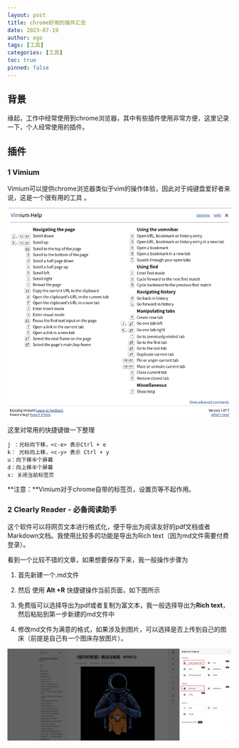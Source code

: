 ```yaml
---
layout: post
title: chrome好用的插件汇总
date: 2023-07-19
author: ego
tags: [工具]
categories: [工具]
toc: true
pinned: false
---
```

## 背景
缘起，工作中经常使用到chrome浏览器，其中有些插件使用非常方便，这里记录一下，个人经常使用的插件。

## 插件
### 1 Vimium
Vimium可以提供chrome浏览器类似于vim的操作体验，因此对于纯键盘爱好者来说，这是一个很有用的工具 。

![image-20230719160933993](https://raw.githubusercontent.com/fgc346/image/main/img/image-20230719160933993.png)

这里对常用的快捷键做一下整理

```
j ：光标向下移，<c-e> 表示Ctrl + e
k： 光标向上移，<c-y> 表示 Ctrl + y
u：向下移半个屏幕
d：向上移半个屏幕
x: 关闭当前标签页

```

**注意：**Vimium对于chrome自带的标签页，设置页等不起作用。

### 2 Clearly Reader - 必备阅读助手

这个软件可以将网页文本进行格式化，便于导出为阅读友好的pdf文档或者Markdown文档。我使用比较多的功能是导出为Rich text（因为md文件需要付费登录）。

看到一个比较不错的文章，如果想要保存下来，我一般操作步骤为

1. 首先新建一个.md文件

2. 然后 使用 **Alt +R** 快捷键操作当前页面，如下图所示

3. 免费版可以选择导出为pdf或者复制为富文本，我一般选择导出为**Rich text**，然后粘贴到第一步新建的md文件中

4. 修改md文件为满意的格式，如果涉及到图片，可以选择是否上传到自己的图床（前提是自己有一个图床存放图片）。

![image-20230719162426714](https://raw.githubusercontent.com/fgc346/image/main/img/image-20230719162426714.png)
